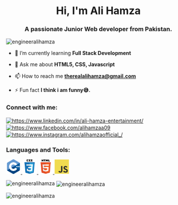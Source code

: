 <h1 align="center">Hi, I'm Ali Hamza</h1>
<h3 align="center">A passionate Junior Web developer from Pakistan.</h3>

<p align="left"> <img src="https://komarev.com/ghpvc/?username=engineeralihamza&label=Profile%20views&color=0e75b6&style=flat" alt="engineeralihamza" /> </p>

- 🌱 I’m currently learning **Full Stack Development**

- 💬 Ask me about **HTML5, CSS, Javascript**

- 📫 How to reach me **therealalihamza@gmail.com**

- ⚡ Fun fact **I think i am funny😅.**

<h3 align="left">Connect with me:</h3>
<p align="left">
<a href="https://linkedin.com/in/https://www.linkedin.com/in/ali-hamza-entertainment/" target="blank"><img align="center" src="https://raw.githubusercontent.com/rahuldkjain/github-profile-readme-generator/master/src/images/icons/Social/linked-in-alt.svg" alt="https://www.linkedin.com/in/ali-hamza-entertainment/" height="30" width="40" /></a>
<a href="https://fb.com/https://www.facebook.com/alihamzaa09" target="blank"><img align="center" src="https://raw.githubusercontent.com/rahuldkjain/github-profile-readme-generator/master/src/images/icons/Social/facebook.svg" alt="https://www.facebook.com/alihamzaa09" height="30" width="40" /></a>
<a href="https://instagram.com/https://www.instagram.com/alihamzaofficial_/" target="blank"><img align="center" src="https://raw.githubusercontent.com/rahuldkjain/github-profile-readme-generator/master/src/images/icons/Social/instagram.svg" alt="https://www.instagram.com/alihamzaofficial_/" height="30" width="40" /></a>
</p>

<h3 align="left">Languages and Tools:</h3>
<p align="left"> <a href="https://www.w3schools.com/cpp/" target="_blank" rel="noreferrer"> <img src="https://raw.githubusercontent.com/devicons/devicon/master/icons/cplusplus/cplusplus-original.svg" alt="cplusplus" width="40" height="40"/> </a> <a href="https://www.w3schools.com/css/" target="_blank" rel="noreferrer"> <img src="https://raw.githubusercontent.com/devicons/devicon/master/icons/css3/css3-original-wordmark.svg" alt="css3" width="40" height="40"/> </a> <a href="https://www.w3.org/html/" target="_blank" rel="noreferrer"> <img src="https://raw.githubusercontent.com/devicons/devicon/master/icons/html5/html5-original-wordmark.svg" alt="html5" width="40" height="40"/> </a> <a href="https://developer.mozilla.org/en-US/docs/Web/JavaScript" target="_blank" rel="noreferrer"> <img src="https://raw.githubusercontent.com/devicons/devicon/master/icons/javascript/javascript-original.svg" alt="javascript" width="40" height="40"/> </a> </p>

<p><img align="left" src="https://github-readme-stats.vercel.app/api/top-langs?username=engineeralihamza&show_icons=true&locale=en&layout=compact" alt="engineeralihamza" /></p>

<p>&nbsp;<img align="center" src="https://github-readme-stats.vercel.app/api?username=engineeralihamza&show_icons=true&locale=en" alt="engineeralihamza" /></p>

<p><img align="center" src="https://github-readme-streak-stats.herokuapp.com/?user=engineeralihamza&" alt="engineeralihamza" /></p>
